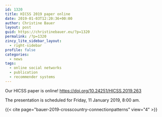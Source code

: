 ```yaml
---
id: 1320
title: HICSS 2019 paper online
date: 2019-01-03T12:20:36+00:00
author: Christine Bauer
layout: post
guid: https://christinebauer.eu/?p=1320
permalink: /?p=1320
zincy_lite_sidebar_layout:
  - right-sidebar
profile: false
categories:
  - news
tags:
  - online social networks
  - publication
  - recommender systems
---
```

Our HICSS paper is online! https://doi.org/10.24251/HICSS.2019.263

The presentation is scheduled for Friday, 11 January 2019, 8:00 am.

{{< cite page="bauer-2019-crosscountry-connectionpatterns" view="4" >}}
